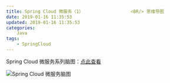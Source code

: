 ```yaml
---
title: Spring Cloud 微服务（1）                  <BR/> 思维导图
date: 2019-01-16 11:35:53
updated: 2019-01-16 11:35:53
categories:
    Java
tags:  
    - SpringCloud
---
```


Spring Cloud 微服务系列脑图：[点此查看](https://www.processon.com/view/link/5c3ec3cce4b0641c83ddee05)

<!-- more -->

![Spring Cloud 微服务脑图](/images/spring-cloud/spring-cloud.png)

